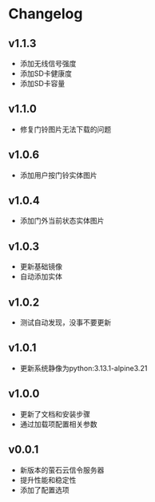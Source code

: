 # Changelog

## v1.1.3
- 添加无线信号强度
- 添加SD卡健康度
- 添加SD卡容量


## v1.1.0
- 修复门铃图片无法下载的问题

## v1.0.6
- 添加用户按门铃实体图片

## v1.0.4
- 添加门外当前状态实体图片

## v1.0.3
- 更新基础镜像
- 自动添加实体

## v1.0.2
- 测试自动发现，没事不要更新

## v1.0.1
- 更新系统静像为python:3.13.1-alpine3.21

## v1.0.0
- 更新了文档和安装步骤
- 通过加载项配置相关参数

## v0.0.1
- 新版本的萤石云信令服务器
- 提升性能和稳定性
- 添加了配置选项

